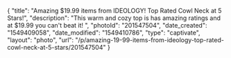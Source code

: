 {
    "title": "Amazing $19.99 items from IDEOLOGY! Top Rated Cowl Neck at 5 Stars!",
    "description": "This warm and cozy top is has amazing ratings and at $19.99 you can't beat it! ",
    "photoId": "201547504",
    "date_created": "1549409058",
    "date_modified": "1549410786",
    "type": "captivate",
    "layout": "photo",
    "url": "\/p\/amazing-19-99-items-from-ideology-top-rated-cowl-neck-at-5-stars\/201547504"
}